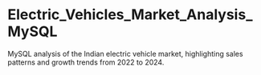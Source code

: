 # Electric_Vehicles_Market_Analysis_MySQL
MySQL analysis of the Indian electric vehicle market, highlighting sales patterns and growth trends from 2022 to 2024.
